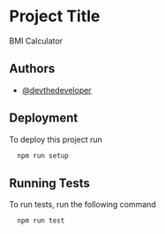 
# Project Title

BMI Calculator

## Authors

- [@devthedeveloper](https://www.github.com/developer)


## Deployment

To deploy this project run

```bash
  npm run setup
```


## Running Tests

To run tests, run the following command

```bash
  npm run test
```

